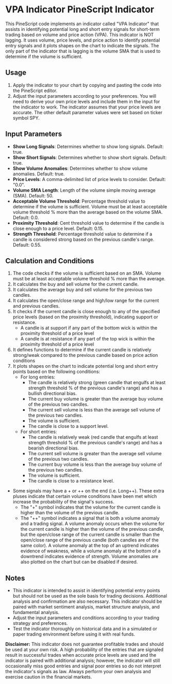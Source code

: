 # VPA Indicator PineScript Indicator

This PineScript code implements an indicator called "VPA Indicator" that assists in identifying potential long and short entry signals for short-term trading based on volume and price action (VPA). This indicator is NOT lagging. It uses volume, price levels, and price action to identify potential entry signals and it plots shapes on the chart to indicate the signals. The only part of the indicator that is lagging is the volume SMA that is used to determine if the volume is sufficient.

## Usage

1. Apply the indicator to your chart by copying and pasting the code into the PineScript editor.
2. Adjust the input parameters according to your preferences. You will need to derive your own price levels and include them in the input for the indicator to work. The indicator assumes that your price levels are accurate. The other default parameter values were set based on ticker symbol SPY.

## Input Parameters

- **Show Long Signals**: Determines whether to show long signals. Default: true.
- **Show Short Signals**: Determines whether to show short signals. Default: true.
- **Show Volume Anomalies**: Determines whether to show volume anomalies. Default: true.
- **Price Levels**: A comma-delimited list of price levels to consider. Default: "0.0".
- **Volume SMA Length**: Length of the volume simple moving average (SMA). Default: 50.
- **Acceptable Volume Threshold**: Percentage threshold value to determine if the volume is sufficient. Volume must be at least acceptable volume threshold % more than the average based on the volume SMA. Default: 0.0.
- **Proximity Threshold**: Cent threshold value to determine if the candle is close enough to a price level. Default: 0.15.
- **Strength Threshold**: Percentage threshold value to determine if a candle is considered strong based on the previous candle's range. Default: 0.55.

## Calculation and Conditions

1. The code checks if the volume is sufficient based on an SMA. Volume must be at least acceptable volume threshold % more than the average.
2. It calculates the buy and sell volume for the current candle.
3. It calculates the average buy and sell volume for the previous two candles.
4. It calculates the open/close range and high/low range for the current and previous candles.
5. It checks if the current candle is close enough to any of the specified price levels (based on the proximity threshold), indicating support or resistance.
    - A candle is at support if any part of the bottom wick is within the proximity threshold of a price level
    - A candle is at resistance if any part of the top wick is within the proximity threshold of a price level
6. It defines functions to determine if the current candle is relatively strong/weak compared to the previous candle based on price action conditions
7. It plots shapes on the chart to indicate potential long and short entry points based on the following conditions:
   - For long entries:
     - The candle is relatively strong (green candle that engulfs at least strength threshold % of the previous candle's range) and has a bullish directional bias.
     - The current buy volume is greater than the average buy volume of the previous two candles.
     - The current sell volume is less than the average sell volume of the previous two candles.
     - The volume is sufficient.
     - The candle is close to a support level.
   - For short entries:
     - The candle is relatively weak (red candle that engulfs at least strength threshold % of the previous candle's range) and has a bearish directional bias.
     - The current sell volume is greater than the average sell volume of the previous two candles.
     - The current buy volume is less than the average buy volume of the previous two candles.
     - The volume is sufficient.
     - The candle is close to a resistance level.
  - Some signals may have a + or ++ on the end (i.e. Long++). These extra pluses indicate that certain volume conditions have been met which increase the probability of the signal's success.
    - The "+" symbol indicates that the volume for the current candle is higher than the volume of the previous candle.
    - The "++" symbol indicates a signal that is both a volume anomaly and a trading signal. A volume anomaly occurs when the volume for the current candle is higher than the volume of the previous candle, but the open/close range of the current candle is smaller than the open/close range of the previous candle (both candles are of the same color). A volume anomaly at the top of an uptrend indicates evidence of weakness, while a volume anomaly at the bottom of a downtrend indicates evidence of strength. Volume anomalies are also plotted on the chart but can be disabled if desired.

## Notes

- This indicator is intended to assist in identifying potential entry points but should not be used as the sole basis for trading decisions. Additional analysis and confirmation are also necessary. This indicator should be paired with market sentiment analysis, market structure analysis, and fundamental analysis.
- Adjust the input parameters and conditions according to your trading strategy and preferences.
- Test the indicator thoroughly on historical data and in a simulated or paper trading environment before using it with real funds.

**Disclaimer:** This indicator does not guarantee profitable trades and should be used at your own risk. A high probability of the entries that are signaled result in successful trades when accurate price levels are used and the indicator is paired with additional analysis; however, the indicator will still occasionally miss good entries and signal poor entries so do not interpret the indicator's signals as law. Always perform your own analysis and exercise caution in the financial markets.
